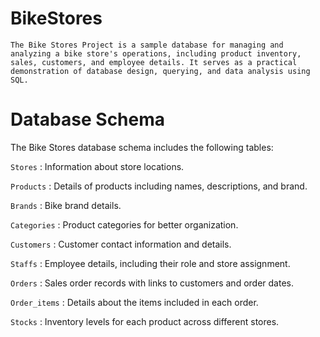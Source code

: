 # BikeStores
`The Bike Stores Project is a sample database for managing and analyzing a bike store's operations, including product
inventory, sales, customers, and employee details. It serves as a practical demonstration of database design, querying,
and data analysis using SQL.`

# Database Schema

The Bike Stores database schema includes the following tables:

`Stores` : Information about store locations.

`Products` : Details of products including names, descriptions, and brand.

`Brands` : Bike brand details.

`Categories` : Product categories for better organization.

`Customers` : Customer contact information and details.

`Staffs` : Employee details, including their role and store assignment.

`Orders` : Sales order records with links to customers and order dates.

`Order_items` : Details about the items included in each order.

`Stocks` : Inventory levels for each product across different stores.
